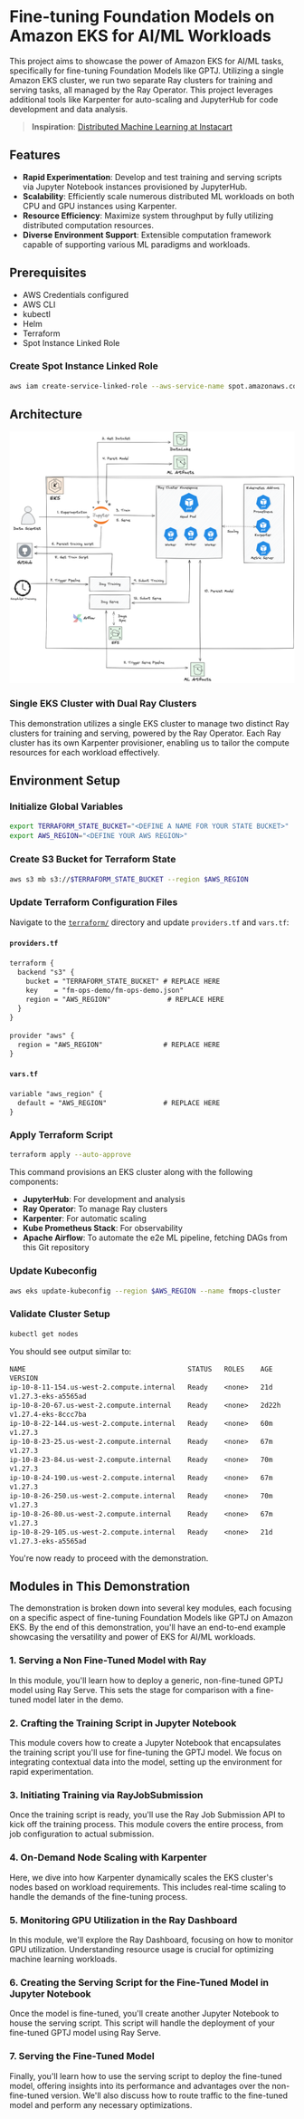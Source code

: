 # Fine-tuning Foundation Models on Amazon EKS for AI/ML Workloads

This project aims to showcase the power of Amazon EKS for AI/ML tasks, specifically for fine-tuning Foundation Models like GPTJ. Utilizing a single Amazon EKS cluster, we run two separate Ray clusters for training and serving tasks, all managed by the Ray Operator. This project leverages additional tools like Karpenter for auto-scaling and JupyterHub for code development and data analysis.

> **Inspiration**: [Distributed Machine Learning at Instacart](https://tech.instacart.com/distributed-machine-learning-at-instacart-4b11d7569423)

## Features

- **Rapid Experimentation**: Develop and test training and serving scripts via Jupyter Notebook instances provisioned by JupyterHub.
- **Scalability**: Efficiently scale numerous distributed ML workloads on both CPU and GPU instances using Karpenter.
- **Resource Efficiency**: Maximize system throughput by fully utilizing distributed computation resources.
- **Diverse Environment Support**: Extensible computation framework capable of supporting various ML paradigms and workloads.

## Prerequisites

- AWS Credentials configured
- AWS CLI
- kubectl
- Helm
- Terraform
- Spot Instance Linked Role

### Create Spot Instance Linked Role

```bash
aws iam create-service-linked-role --aws-service-name spot.amazonaws.com
```

## Architecture

![ML Ops Arch Diagram](static/ml-ops-arch-diagram.png)

### Single EKS Cluster with Dual Ray Clusters

This demonstration utilizes a single EKS cluster to manage two distinct Ray clusters for training and serving, powered by the Ray Operator. Each Ray cluster has its own Karpenter provisioner, enabling us to tailor the compute resources for each workload effectively.

## Environment Setup

### Initialize Global Variables

```bash
export TERRAFORM_STATE_BUCKET="<DEFINE A NAME FOR YOUR STATE BUCKET>"
export AWS_REGION="<DEFINE YOUR AWS REGION>"
```

### Create S3 Bucket for Terraform State

```bash
aws s3 mb s3://$TERRAFORM_STATE_BUCKET --region $AWS_REGION
```

### Update Terraform Configuration Files

Navigate to the [`terraform/`](terraform/) directory and update `providers.tf` and `vars.tf`:

#### `providers.tf`

```hcl
terraform {
  backend "s3" {
    bucket = "TERRAFORM_STATE_BUCKET" # REPLACE HERE
    key    = "fm-ops-demo/fm-ops-demo.json"
    region = "AWS_REGION"              # REPLACE HERE
  }
}

provider "aws" {
  region = "AWS_REGION"               # REPLACE HERE
}
```

#### `vars.tf`

```hcl
variable "aws_region" {
  default = "AWS_REGION"              # REPLACE HERE
}
```

### Apply Terraform Script

```bash
terraform apply --auto-approve
```

This command provisions an EKS cluster along with the following components:

- **JupyterHub**: For development and analysis
- **Ray Operator**: To manage Ray clusters
- **Karpenter**: For automatic scaling
- **Kube Prometheus Stack**: For observability
- **Apache Airflow**: To automate the e2e ML pipeline, fetching DAGs from this Git repository

### Update Kubeconfig

```bash
aws eks update-kubeconfig --region $AWS_REGION --name fmops-cluster
```

### Validate Cluster Setup

```bash
kubectl get nodes
```

You should see output similar to:

```
NAME                                        STATUS   ROLES    AGE     VERSION
ip-10-8-11-154.us-west-2.compute.internal   Ready    <none>   21d     v1.27.3-eks-a5565ad
ip-10-8-20-67.us-west-2.compute.internal    Ready    <none>   2d22h   v1.27.4-eks-8ccc7ba
ip-10-8-22-144.us-west-2.compute.internal   Ready    <none>   60m     v1.27.3
ip-10-8-23-25.us-west-2.compute.internal    Ready    <none>   67m     v1.27.3
ip-10-8-23-84.us-west-2.compute.internal    Ready    <none>   70m     v1.27.3
ip-10-8-24-190.us-west-2.compute.internal   Ready    <none>   67m     v1.27.3
ip-10-8-26-250.us-west-2.compute.internal   Ready    <none>   70m     v1.27.3
ip-10-8-26-80.us-west-2.compute.internal    Ready    <none>   67m     v1.27.3
ip-10-8-29-105.us-west-2.compute.internal   Ready    <none>   21d     v1.27.3-eks-a5565ad
```

You're now ready to proceed with the demonstration.

## Modules in This Demonstration

The demonstration is broken down into several key modules, each focusing on a specific aspect of fine-tuning Foundation Models like GPTJ on Amazon EKS. By the end of this demonstration, you'll have an end-to-end example showcasing the versatility and power of EKS for AI/ML workloads.

### 1. Serving a Non Fine-Tuned Model with Ray

In this module, you'll learn how to deploy a generic, non-fine-tuned GPTJ model using Ray Serve. This sets the stage for comparison with a fine-tuned model later in the demo.

### 2. Crafting the Training Script in Jupyter Notebook

This module covers how to create a Jupyter Notebook that encapsulates the training script you'll use for fine-tuning the GPTJ model. We focus on integrating contextual data into the model, setting up the environment for rapid experimentation.

### 3. Initiating Training via RayJobSubmission

Once the training script is ready, you'll use the Ray Job Submission API to kick off the training process. This module covers the entire process, from job configuration to actual submission.

### 4. On-Demand Node Scaling with Karpenter

Here, we dive into how Karpenter dynamically scales the EKS cluster's nodes based on workload requirements. This includes real-time scaling to handle the demands of the fine-tuning process.

### 5. Monitoring GPU Utilization in the Ray Dashboard

In this module, we'll explore the Ray Dashboard, focusing on how to monitor GPU utilization. Understanding resource usage is crucial for optimizing machine learning workloads.

### 6. Creating the Serving Script for the Fine-Tuned Model in Jupyter Notebook

Once the model is fine-tuned, you'll create another Jupyter Notebook to house the serving script. This script will handle the deployment of your fine-tuned GPTJ model using Ray Serve.

### 7. Serving the Fine-Tuned Model

Finally, you'll learn how to use the serving script to deploy the fine-tuned model, offering insights into its performance and advantages over the non-fine-tuned version. We'll also discuss how to route traffic to the fine-tuned model and perform any necessary optimizations.